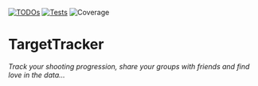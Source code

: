 
[![TODOs](https://github.com/pxtimes3/targettracker/actions/workflows/todo-to-issues.yml/badge.svg)](https://github.com/pxtimes3/targettracker/actions/workflows/todo-to-issues.yml) [![Tests](https://github.com/pxtimes3/targettracker/actions/workflows/test.yml/badge.svg)](https://github.com/pxtimes3/targettracker/actions/workflows/test.yml) ![Coverage](https://img.shields.io/endpoint?url=https://gist.githubusercontent.com/pxtimes3/98db29cf88c66c9094372d748c698c85/raw/coverage.json)

# TargetTracker
*Track your shooting progression, share your groups with friends and find love in the data...*
